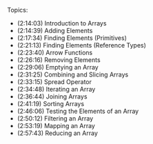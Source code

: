 Topics: 

- (2:14:03) Introduction to Arrays
- (2:14:39) Adding Elements
- (2:17:34) Finding Elements (Primitives)
- (2:21:13) Finding Elements (Reference Types)
- (2:23:40) Arrow Functions
- (2:26:16) Removing Elements
- (2:29:06) Emptying an Array
- (2:31:25) Combining and Slicing Arrays
- (2:33:15) Spread Operator
- (2:34:48) Iterating an Array
- (2:36:44) Joining Arrays
- (2:41:19) Sorting Arrays
- (2:46:06) Testing the Elements of an Array
- (2:50:12) Filtering an Array
- (2:53:19) Mapping an Array
- (2:57:43) Reducing an Array